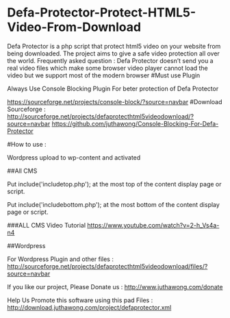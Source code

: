 # Defa-Protector-Protect-HTML5-Video-From-Download
Defa Protector is a php script that protect html5 video on your website from being downloaded.  The project aims to give a safe video protection all over the world.  Frequently asked question :  Defa Protector doesn’t send you a real video files which make some browser video player cannot load the video but we support most of the modern browser
#Must use Plugin

Always Use Console Blocking Plugin For beter protection of Defa Protector

https://sourceforge.net/projects/console-block/?source=navbar
#Download
Sourceforge : 
http://sourceforge.net/projects/defaprotecthtml5videodownload/?source=navbar
https://github.com/juthawong/Console-Blocking-For-Defa-Protector

#How to use :

Wordpress upload to wp-content and activated

##All CMS

Put include('includetop.php'); at the most top of the content display page or script.

Put include('includebottom.php'); at the most bottom of the content display page or script.

###ALL CMS Video Tutorial
https://www.youtube.com/watch?v=2-h_Vs4a-n4

##Wordpress

For Wordpress Plugin and other files : http://sourceforge.net/projects/defaprotecthtml5videodownload/files/?source=navbar

If you like our project, Please Donate us : http://www.juthawong.com/donate 

Help Us Promote this software using this pad Files  : http://download.juthawong.com/project/defaprotector.xml
